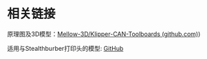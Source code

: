 # 相关链接

原理图及3D模型：[Mellow-3D/Klipper-CAN-Toolboards (github.com)](https://github.com/Mellow-3D/Klipper-CAN-Toolboards "点击即可跳转"))

适用与Stealthburber打印头的模型: [GitHub](https://github.com/FengHua741/mods/tree/main/SHT36)